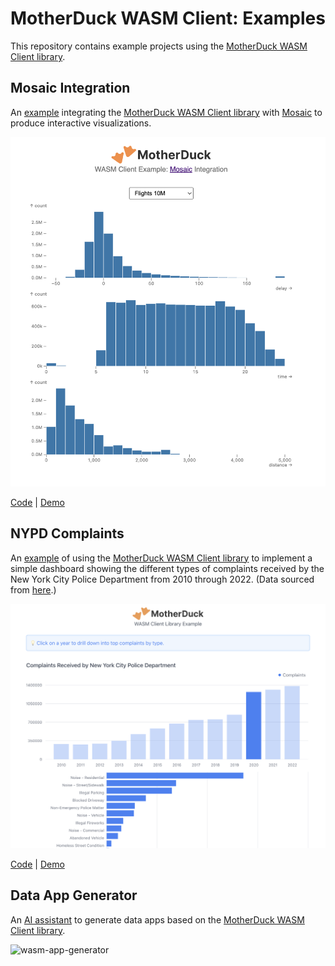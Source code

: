 # MotherDuck WASM Client: Examples

This repository contains example projects using the [MotherDuck WASM Client library](https://www.npmjs.com/package/@motherduck/wasm-client).

## Mosaic Integration

An [example](./examples/mosaic-integration/) integrating the [MotherDuck WASM Client library](https://www.npmjs.com/package/@motherduck/wasm-client) with [Mosaic](https://uwdata.github.io/mosaic/) to produce interactive visualizations.

[<img src="examples/mosaic-integration/docs/mosaic-flights.png" alt="Screenshot of Mosaic Flights 10M example" width="600px">](https://motherduckdb.github.io/wasm-client/mosaic-integration/)

[Code](./examples/mosaic-integration/) | [Demo](https://motherduckdb.github.io/wasm-client/mosaic-integration/)

## NYPD Complaints

An [example](./examples/nypd-complaints/) of using the [MotherDuck WASM Client library](https://www.npmjs.com/package/@motherduck/wasm-client) to implement a simple dashboard showing the different types of complaints received by the New York City Police Department from 2010 through 2022. (Data sourced from [here](https://data.cityofnewyork.us/Social-Services/311-Service-Requests-from-2010-to-Present/erm2-nwe9).)

[<img src="examples/nypd-complaints/docs/nypd_complaints.png" alt="Screenshot of NYPD Complaints example" width="600px">](https://motherduckdb.github.io/wasm-client/nypd-complaints/)

[Code](./examples/nypd-complaints/) | [Demo](https://motherduckdb.github.io/wasm-client/nypd-complaints/)

## Data App Generator

An [AI assistant](./data-app-generator) to generate data apps based on the [MotherDuck WASM Client library](https://www.npmjs.com/package/@motherduck/wasm-client).

<img width="650" alt="wasm-app-generator" src="https://github.com/user-attachments/assets/f3187625-e2d6-4ea9-b158-399ec9fd8ef1">
